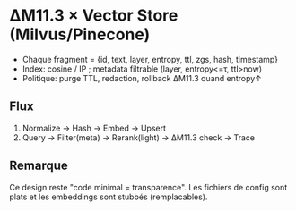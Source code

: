 # ΔM11.3 × Vector Store (Milvus/Pinecone)
- Chaque fragment = {id, text, layer, entropy, ttl, zgs, hash, timestamp}
- Index: cosine / IP ; metadata filtrable (layer, entropy<=τ, ttl>now)
- Politique: purge TTL, redaction, rollback ΔM11.3 quand entropy↑

## Flux
1) Normalize → Hash → Embed → Upsert
2) Query → Filter(meta) → Rerank(light) → ΔM11.3 check → Trace

## Remarque
Ce design reste "code minimal = transparence". Les fichiers de config sont plats et les embeddings sont stubbés (remplacables).
